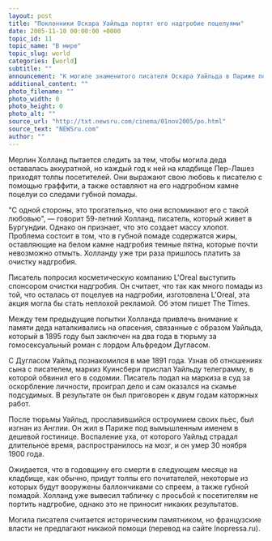 ```yaml
---
layout: post
title: "Поклонники Оскара Уайльда портят его надгробие поцелуями"
date: 2005-11-10 00:00:00 +0000
topic_id: 11
topic_name: "В мире"
topic_slug: world
categories: [world]
subtitle: ""
announcement: "К могиле знаменитого писателя Оскара Уайльда в Париже по-прежнему приходят толпы поклонников. Могила стала предметом борьбы между его поклонниками из числа геев и внуком писателя, который чтит память деда."
additional_content: ""
photo_filename: ""
photo_width: 0
photo_height: 0
photo_alt: ""
source_url: "http://txt.newsru.com/cinema/01nov2005/po.html"
source_text: "NEWSru.com"
author: ""
---
```

Мерлин Холланд пытается следить за тем, чтобы могила деда оставалась аккуратной, но каждый год к ней на кладбище Пер-Лашез приходят толпы посетителей. Они выражают свою любовь к писателю с помощью граффити, а также оставляют на его надгробном камне поцелуи со следами губной помады.

"С одной стороны, это трогательно, что они вспоминают его с такой любовью", &mdash; говорит 59-летний Холланд, писатель, который живет в Бургундии. Однако он признает, что это создает массу хлопот. Проблема состоит в том, что в губной помаде содержатся жиры, оставляющие на белом камне надгробия темные пятна, которые почти невозможно отмыть. Холланду уже три раза пришлось платить за очистку надгробия.

Писатель попросил косметическую компанию L'Oreal выступить спонсором очистки надгробия. Он считает, что так как много помады из той, что осталась от поцелуев на надгробии, изготовлена L'Oreal, эта акция могла бы стать неплохой рекламой. Об этом пишет The Times.

Между тем предыдущие попытки Холланда привлечь внимание к памяти деда наталкивались на опасения, связанные с образом Уайльда, который в 1895 году был заключен на два года в тюрьму за гомосексуальный роман с лордом Альфредом Дугласом.

С Дугласом Уайльд познакомился в мае 1891 года. Узнав об отношениях сына с писателем, маркиз Куинсбери прислал Уайльду телеграмму, в которой обвинил его в содомии. Писатель подал на маркиза в суд за оскорбление личности, проиграл дело и сам оказался на скамье подсудимых. В результате он был приговорен к двум годам каторжных работ.

После тюрьмы Уайльд, прославившийся остроумием своих пьес, был изгнан из Англии. Он жил в Париже под вымышленным именем в дешевой гостинице. Воспаление уха, от которого Уайльд страдал длительное время, распространилось на мозг, и он умер 30 ноября 1900 года.

Ожидается, что в годовщину его смерти в следующем месяце на кладбище, как обычно, придут толпы его почитателей, некоторые из которых будут вооружены баллончиками со спреем, а также губной помадой. Холланд уже вывесил табличку с просьбой к посетителям не портить надгробие, однако это не приносит никаких результатов.

Могила писателя считается историческим памятником, но французские власти не предлагают никакой помощи (перевод на сайте Inopressa.ru).
